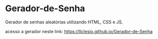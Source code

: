 # Gerador-de-Senha
Gerador de senhas aleatórias utilizando HTML, CSS e JS.


acesso a gerador neste link: https://llclesio.github.io/Gerador-de-Senha

